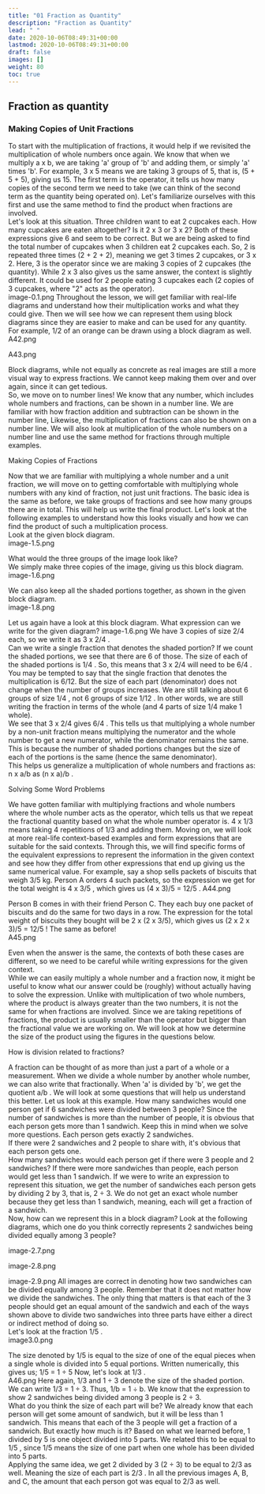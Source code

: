 ```yaml
---
title: "01 Fraction as Quantity"
description: "Fraction as Quantity"
lead: " "
date: 2020-10-06T08:49:31+00:00
lastmod: 2020-10-06T08:49:31+00:00
draft: false
images: []
weight: 80
toc: true
---
```


## Fraction as quantity


### Making Copies of Unit Fractions

To start with the multiplication of fractions, it would help if we revisited the multiplication of whole numbers once again.  We know that when we multiply a x b, we are taking 'a' group of 'b' and adding them, or simply 'a' times 'b'. For example, 3 x 5 means we are taking 3 groups of 5, that is, (5 + 5 + 5), giving us 15. The first term is the operator, it tells us how many copies of the second term we need to take (we can think of the second term as the quantity being operated on). 
Let's familiarize ourselves with this first and use the same method to find the product when fractions are involved.  
Let's look at this situation. Three children want to eat 2 cupcakes each. How many cupcakes are eaten altogether? Is it 2 x 3 or 3 x 2? Both of these expressions give 6 and seem to be correct. But we are being asked to find the total number of cupcakes when 3 children eat 2 cupcakes each. So, 2 is repeated three times (2 + 2 + 2), meaning we get 3 times 2 cupcakes, or 3 x 2. Here, 3 is the operator since we are making 3 copies of 2 cupcakes (the quantity). While 2 x 3 also gives us the same answer, the context is slightly different. It could be used for 2 people eating 3 cupcakes each (2 copies of 3 cupcakes, where "2" acts as the operator).  
image-0.1.png
Throughout the lesson, we will get familiar with real-life diagrams and understand how their multiplication works and what they could give. Then we will see how we can represent them using block diagrams since they are easier to make and can be used for any quantity.  
For example, 1/2 of an orange can be drawn using a block diagram as well. 
A42.png
 


 A43.png
 
Block diagrams, while not equally as concrete as real images are still a more visual way to express fractions. We cannot keep making them over and over again, since it can get tedious.  
So, we move on to number lines! We know that any number, which includes whole numbers and fractions, can be shown in a number line. We are familiar with how fraction addition and subtraction can be shown in the number line, Likewise, the multiplication of fractions can also be shown on a number line. We will also look at multiplication of the whole numbers on a number line and use the same method for fractions through multiple examples. 

Making Copies of Fractions

Now that we are familiar with multiplying a whole number and a unit fraction, we will move on to getting comfortable with multiplying whole numbers with any kind of fraction, not just unit fractions. The basic idea is the same as before, we take groups of fractions and see how many groups there are in total. This will help us write the final product. Let's look at the following examples to understand how this looks visually and how we can find the product of such a multiplication process.  
Look at the given block diagram.  
image-1.5.png

 
What would the three groups of the image look like?  
We simply make three copies of the image, giving us this block diagram.  
image-1.6.png
 
We can also keep all the shaded portions together, as shown in the given block diagram.  
image-1.8.png
 


 
Let us again have a look at this block diagram. What expression can we write for the given diagram? 
image-1.6.png
We have 3 copies of size 2/4 each, so we write it as 3 x 2/4 .    
Can we write a single fraction that denotes the shaded portion? If we count the shaded portions, we see that there are 6 of those. The size of each of the shaded portions is 1/4 . So, this means that 3 x 2/4 will need to be 6/4 .    
You may be tempted to say that the single fraction that denotes the multiplication is 6/12. But the size of each part (denominator) does not change when the number of groups increases. We are still talking about 6 groups of size 1/4 , not 6 groups of size 1/12 . In other words, we are still writing the fraction in terms of the whole (and 4 parts of size 1/4 make 1 whole).  
We see that 3 x 2/4 gives 6/4 . This tells us that multiplying a whole number by a non-unit fraction means multiplying the numerator and the whole number to get a new numerator, while the denominator remains the same. This is because the number of shaded portions changes but the size of each of the portions is the same (hence the same denominator).   
This helps us generalize a multiplication of whole numbers and fractions as: 
n x a/b as (n x a)/b .

Solving Some Word Problems

We have gotten familiar with multiplying fractions and whole numbers where the whole number acts as the operator, which tells us that we repeat the fractional quantity based on what the whole number operator is. 4 x 1/3 means taking 4 repetitions of 1/3 and adding them. 
Moving on, we will look at more real-life context-based examples and form expressions that are suitable for the said contexts. Through this, we will find specific forms of the equivalent expressions to represent the information in the given context and see how they differ from other expressions that end up giving us the same numerical value. 
For example, say a shop sells packets of biscuits that weigh 3/5 kg. Person A orders 4 such packets, so the expression we get for the total weight is 4 x 3/5 , which gives us (4 x 3)/5 = 12/5 .
A44.png
 
Person B comes in with their friend Person C. They each buy one packet of biscuits and do the same for two days in a row. The expression for the total weight of biscuits they bought will be 2 x (2 x 3/5), which gives us (2 x 2 x 3)/5 = 12/5 ! The same as before!  
A45.png

Even when the answer is the same, the contexts of both these cases are different, so we need to be careful while writing expressions for the given context.    
While we can easily multiply a whole number and a fraction now, it might be useful to know what our answer could be (roughly) without actually having to solve the expression. Unlike with multiplication of two whole numbers, where the product is always greater than the two numbers, it is not the same for when fractions are involved. Since we are taking repetitions of fractions, the product is usually smaller than the operator but bigger than the fractional value we are working on. We will look at how we determine the size of the product using the figures in the questions below.

How is division related to fractions?

A fraction can be thought of as more than just a part of a whole or a measurement. When we divide a whole number by another whole number, we can also write that fractionally. When 'a' is divided by 'b', we get the quotient a/b . We will look at some questions that will help us understand this better. 
Let us look at this example. How many sandwiches would one person get if 6 sandwiches were divided between 3 people? Since the number of sandwiches is more than the number of people, it is obvious that each person gets more than 1 sandwich. Keep this in mind when we solve more questions. Each person gets exactly 2 sandwiches.  
If there were 2 sandwiches and 2 people to share with, it's obvious that each person gets one.  
How many sandwiches would each person get if there were 3 people and 2 sandwiches? If there were more sandwiches than people, each person would get less than 1 sandwich. If we were to write an expression to represent this situation, we get the number of sandwiches each person gets by dividing 2 by 3, that is, 2 ÷ 3. We do not get an exact whole number because they get less than 1 sandwich, meaning, each will get a fraction of a sandwich.  
Now, how can we represent this in a block diagram? Look at the following diagrams, which one do you think correctly represents 2 sandwiches being divided equally among 3 people?  


image-2.7.png

image-2.8.png

image-2.9.png
All images are correct in denoting how two sandwiches can be divided equally among 3 people. Remember that it does not matter how we divide the sandwiches. The only thing that matters is that each of the 3 people should get an equal amount of the sandwich and each of the ways shown above to divide two sandwiches into three parts have either a direct or indirect method of doing so.   
Let's look at the fraction 1/5 .   
image3.0.png

The size denoted by 1/5 is equal to the size of one of the equal pieces when a single whole is divided into 5 equal portions. Written numerically, this gives us; 1/5 = 1 ÷ 5 Now, let's look at 1/3 .   
A46.png
Here again, 1/3 and 1 ÷ 3 denote the size of the shaded portion. We can write 1/3 = 1 ÷ 3. Thus, 1/b = 1 ÷ b.  We know that the expression to show 2 sandwiches being divided among 3 people is 2 ÷ 3.  
What do you think the size of each part will be? We already know that each person will get some amount of sandwich, but it will be less than 1 sandwich. This means that each of the 3 people will get a fraction of a sandwich. But exactly how much is it? Based on what we learned before, 1 divided by 5 is one object divided into 5 parts. We related this to be equal to 1/5 , since 1/5 means the size of one part when one whole has been divided into 5 parts.  
Applying the same idea, we get 2 divided by 3 (2 ÷ 3) to be equal to 2/3 as well. Meaning the size of each part is 2/3 . In all the previous images A, B, and C, the amount that each person got was equal to 2/3 as well. 